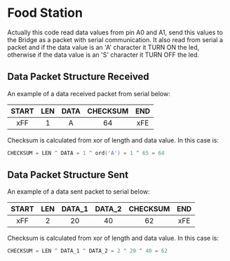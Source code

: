 # Food Station
Actually this code read data values from pin A0 and A1, send this values to the Bridge as a packet with serial communication.
It also read from serial a packet and if the data value is an 'A' character it TURN ON the led, otherwise if the data value is an 'S' character it TURN OFF the led.

## Data Packet Structure Received
An example of a data received packet from serial below:

| START | LEN | DATA | CHECKSUM | END |
|:-----:|:---:|:----:|:--------:|:---:|
|  xFF  |  1  |  A   |    64    | xFE |

Checksum is calculated from xor of length and data value. In this case is:

```c
CHECKSUM = LEN ^ DATA = 1 ^ ord('A') = 1 ^ 65 = 64
```

## Data Packet Structure Sent
An example of a data sent packet to serial below:

| START | LEN | DATA_1 | DATA_2 | CHECKSUM | END |
| :---: | :---: | :---: | :---: | :---: | :---: |
| xFF | 2 | 20 | 40 | 62 | xFE |

Checksum is calculated from xor of length and data value. In this case is:

```c
CHECKSUM = LEN ^ DATA_1 ^ DATA_2 = 2 ^ 20 ^ 40 = 62
```
